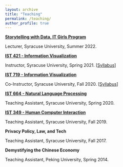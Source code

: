 ```yaml
---
layout: archive
title: "Teaching"
permalink: /teaching/
author_profile: true
---
```


<b>[Storytelling with Data, IT Girls Program](https://ischool.syr.edu/academics/new-it-girls-empowering-women-in-technology/)</b>

Lecturer, Syracuse University, Summer 2022.

<b>[IST 421 - Information Visualization](https://courses.syracuse.edu/content.php?catoid=38&navoid=4783&_gl=1*1j9stow*_ga*NDY4NzUyOTc1LjE3MzA5Mjc1Njg.*_ga_65S0N1FWNY*MTczMDkyNzU2OC4xLjEuMTczMDkyNzU4Ni40Mi4wLjA.*_ga_S5CXSPXYHM*MTczMDkyNzU2OC4xLjEuMTczMDkyNzU4Ni4wLjAuMA..#tt9109)</b>

Instructor, Syracuse University, Spring 2021. \[[Syllabus](/files/Syllabus_IST421_M003_Spring21.pdf)\]

<b>[IST 719 - Information Visualization](https://courses.syracuse.edu/preview_program.php?catoid=39&poid=19940&returnto=4868#)</b>

Co-Instructor, Syracuse University, Fall 2020. \[[Syllabus](/files/IST421_719_InfoVizSyllabus_20200110.pdf)\]

<b>[IST 664 - Natural Language Processing](https://courses.syracuse.edu/preview_program.php?catoid=39&poid=19940&returnto=4868#)</b>

Teaching Assistant, Syracuse University, Spring 2020.

<b>[IST 349 - Human Computer Interaction](https://courses.syracuse.edu/content.php?catoid=38&navoid=4783&_gl=1*1j9stow*_ga*NDY4NzUyOTc1LjE3MzA5Mjc1Njg.*_ga_65S0N1FWNY*MTczMDkyNzU2OC4xLjEuMTczMDkyNzU4Ni40Mi4wLjA.*_ga_S5CXSPXYHM*MTczMDkyNzU2OC4xLjEuMTczMDkyNzU4Ni4wLjAuMA..#tt8986)</b>

Teaching Assistant, Syracuse University, Fall 2019.

<b>Privacy Policy, Law, and Tech</b>

Teaching Assistant, Syracuse University, Fall 2017.

<b>Demystifying the Chinese Economy</b>

Teaching Assistant, Peking University, Spring 2014. 

<!-- {% include base_path %}

{% for post in site.teaching reversed %}
  {% include archive-single.html %}
{% endfor %}
 -->
